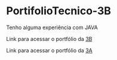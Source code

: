 # PortifolioTecnico-3B
Tenho alguma experiência com JAVA

Link para acessar o portfólio da [3B](../../../PortifolioTecnico-3C)

Link para acessar o portfólio da [3A](../../../PortifolioTecnico-3A)
